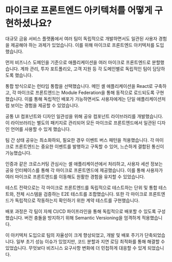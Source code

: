 # 마이크로 프론트엔드 아키텍처를 어떻게 구현하셨나요?

대규모 금융 서비스 플랫폼에서 여러 팀이 독립적으로 개발하면서도 일관된 사용자 경험을 제공해야 하는 과제가 있었습니다. 이를 위해 마이크로 프론트엔드 아키텍처를 도입했습니다.

먼저 비즈니스 도메인을 기준으로 애플리케이션을 여러 마이크로 프론트엔드로 분할했습니다. 계좌 관리, 투자 포트폴리오, 고객 지원 등 각 도메인별로 독립적인 팀이 담당하도록 했습니다.

통합 방식으로는 런타임 통합을 선택했습니다. 메인 셸 애플리케이션을 React로 구축하고, 각 마이크로 프론트엔드는 Module Federation을 통해 동적으로 로드되도록 구현했습니다. 이를 통해 독립적인 배포가 가능하면서도 사용자에게는 단일 애플리케이션처럼 보이는 경험을 제공할 수 있었습니다.

공통 UI 컴포넌트와 디자인 일관성을 위해 공유 컴포넌트 라이브러리를 개발했습니다. 이 라이브러리는 별도의 패키지로 관리되어 모든 마이크로 프론트엔드에서 일관된 디자인 언어를 사용할 수 있게 했습니다.

팀 간 상태 공유는 최소화하되, 필요한 경우 이벤트 버스 패턴을 적용했습니다. 각 마이크로 프론트엔드는 중요한 이벤트를 발행하고 구독할 수 있어, 느슨하게 결합된 통신이 가능했습니다.

인증과 같은 크로스커팅 관심사는 셸 애플리케이션에서 처리하고, 사용자 세션 정보는 공유 인터페이스를 통해 각 마이크로 프론트엔드에 제공했습니다. 이를 통해 사용자가 여러 마이크로 프론트엔드를 이동해도 원활한 경험을 유지할 수 있었습니다.

테스트 전략으로는 각 마이크로 프론트엔드를 독립적으로 테스트하는 단위 및 통합 테스트와, 전체 시스템을 검증하는 E2E 테스트를 조합했습니다. 또한 각 마이크로 프론트엔드가 독립적으로 작동하는지 확인하기 위한 계약 테스트를 구현했습니다.

배포 과정은 각 팀이 자체 CI/CD 파이프라인을 통해 독립적으로 배포할 수 있도록 구성했습니다. 버전 충돌을 방지하기 위해 Semantic Versioning을 엄격하게 적용했습니다.

이 아키텍처 도입으로 팀의 자율성이 크게 향상되었고, 개발 및 배포 주기가 단축되었습니다. 일부 초기 성능 이슈가 있었지만, 코드 분할과 지연 로딩 최적화를 통해 해결할 수 있었습니다. 무엇보다 비즈니스 요구사항 변화에 더 민첩하게 대응할 수 있게 되었습니다.